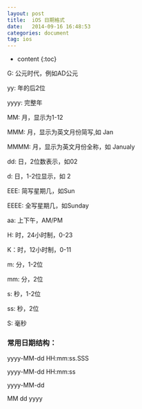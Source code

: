 ```yaml
---
layout: post
title:  iOS 日期格式
date:   2014-09-16 16:48:53
categories: document
tag: ios
---
```


* content
{:toc}



G: 公元时代，例如AD公元

yy: 年的后2位

yyyy: 完整年

MM: 月，显示为1-12

MMM: 月，显示为英文月份简写,如 Jan

MMMM: 月，显示为英文月份全称，如 Janualy

dd: 日，2位数表示，如02

d: 日，1-2位显示，如 2

EEE: 简写星期几，如Sun

EEEE: 全写星期几，如Sunday

aa: 上下午，AM/PM

H: 时，24小时制，0-23

K：时，12小时制，0-11

m: 分，1-2位

mm: 分，2位

s: 秒，1-2位

ss: 秒，2位

S: 毫秒

### 常用日期结构：

yyyy-MM-dd HH:mm:ss.SSS

yyyy-MM-dd HH:mm:ss

yyyy-MM-dd

MM dd yyyy